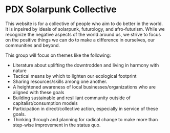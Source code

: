 # PDX Solarpunk Collective

This website is for a collective of people who aim to do better in the world. It is inpsired by ideals of solarpunk, futurology, and afro-futurism. While we recognize the negative aspects of the world around us, we strive to focus on the positive things we can do to make a difference in ourselves, our communities and beyond.

This group will focus on themes like the following:

- Literature about uplifting the downtrodden and living in harmony with nature
- Tactical means by which to lighten our ecological footprint
- Sharing resources/skills among one another.
- A heightened awareness of local businesses/organizations who are aligned with these goals
- Building sustainable and resilliant community outside of capitalist/consumption models
- Participation in direct/collective action, especially in service of these goals.
- Thinking through and planning for radical change to make more than step-wise improvement in the status quo.
